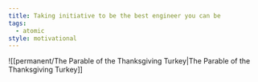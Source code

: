 ```yaml
---
title: Taking initiative to be the best engineer you can be
tags:
  - atomic
style: motivational
---
```

![[permanent/The Parable of the Thanksgiving Turkey|The Parable of the Thanksgiving Turkey]]
